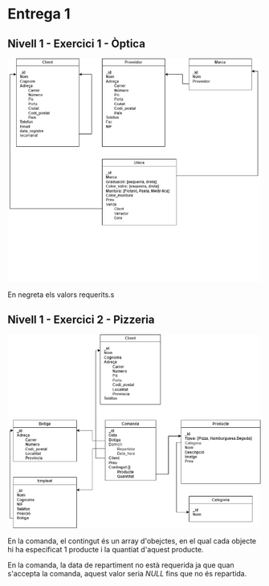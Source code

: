 # Entrega 1

## Nivell 1 - Exercici 1 - Òptica

![Diagrama](nivell1_optica_diagrama.png)

En negreta els valors requerits.s

## Nivell 1 - Exercici 2 - Pizzeria

![Diagrama](nivell1_pizzeria_diagrama.png)

En la comanda, el contingut és un array d'obejctes, en el qual cada objecte hi ha especificat 1 producte i la quantiat d'aquest producte.

En la comanda, la data de repartiment no està requerida ja que quan s'accepta la comanda, aquest valor seria _NULL_ fins que no és repartida.